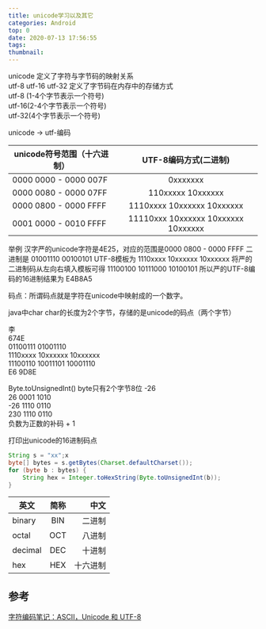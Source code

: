 ```yaml
---
title: unicode学习以及其它
categories: Android
top: 0
date: 2020-07-13 17:56:55
tags:
thumbnail:
---
```


unicode 定义了字符与字节码的映射关系  
utf-8 utf-16 utf-32 定义了字节码在内存中的存储方式  
utf-8 (1-4个字节表示一个符号)  
utf-16(2-4个字节表示一个符号)  
utf-32(4个字节表示一个符号)  

unicode -> utf-编码  

unicode符号范围（十六进制）|UTF-8编码方式(二进制)
---|:--:
0000 0000 - 0000 007F|0xxxxxxx
0000 0080 - 0000 07FF|110xxxxx 10xxxxxx
0000 0800 - 0000 FFFF |1110xxxx 10xxxxxx 10xxxxxx
0001 0000 - 0010 FFFF|11110xxx 10xxxxxx 10xxxxxx 10xxxxxx

举例 汉字严的unicode字符是4E25，对应的范围是0000 0800 - 0000 FFFF 二进制是
01001110 00100101
UTF-8模板为
1110xxxx 10xxxxxx 10xxxxxx
将严的二进制码从左向右填入模板可得
11100100 10111000 10100101
所以严的UTF-8编码的16进制结果为 E4B8A5

码点：所谓码点就是字符在unicode中映射成的一个数字。

java中char
char的长度为2个字节，存储的是unicode的码点（两个字节）

李  
674E  
01100111 01001110  
1110xxxx 10xxxxxx 10xxxxxx  
11100110 10011101 10001110  
E6 9D8E  

Byte.toUnsignedInt() byte只有2个字节8位
-26  
 26 0001 1010  
-26 1110 0110  
230 1110 0110  
负数为正数的补码 + 1

打印出unicode的16进制码点

```java
String s = "xx";x
byte[] bytes = s.getBytes(Charset.defaultCharset());
for (byte b : bytes) {
    String hex = Integer.toHexString(Byte.toUnsignedInt(b));
}
```

英文|简称|中文
---|:--:|--:
binary|BIN|二进制
octal|OCT|八进制
decimal|DEC|十进制
hex|HEX|十六进制

## 参考

[字符编码笔记：ASCII，Unicode 和 UTF-8](http://www.ruanyifeng.com/blog/2007/10/ascii_unicode_and_utf-8.html)

